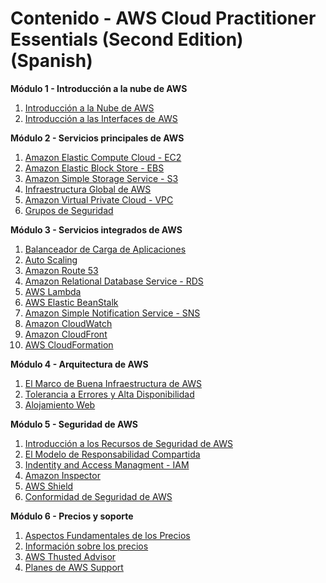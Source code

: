 # Contenido - AWS Cloud Practitioner Essentials (Second Edition) (Spanish)

**Módulo 1 - Introducción a la nube de AWS**

1. [Introducción a la Nube de AWS](modulo-001-aws-01.md)
2. [Introducción a las Interfaces de AWS](modulo-001-aws-02.md)

**Módulo 2 - Servicios principales de AWS**

1. [Amazon Elastic Compute Cloud - EC2](modulo-002-aws-01.md)
2. [Amazon Elastic Block Store - EBS](modulo-002-aws-02.md)
3. [Amazon Simple Storage Service - S3](modulo-002-aws-03.md)
4. [Infraestructura Global de AWS](modulo-002-aws-04.md)
5. [Amazon Virtual Private Cloud - VPC](modulo-002-aws-05.md)
6. [Grupos de Seguridad](modulo-002-aws-06.md)

**Módulo 3 - Servicios integrados de AWS**

1. [Balanceador de Carga de Aplicaciones](modulo-003-aws-01.md)
2. [Auto Scaling](modulo-003-aws-02.md)
3. [Amazon Route 53](modulo-003-aws-03.md)
4. [Amazon Relational Database Service - RDS](modulo-003-aws-04.md)
5. [AWS Lambda](modulo-003-aws-05.md)
6. [AWS Elastic BeanStalk](modulo-003-aws-06.md)
7. [Amazon Simple Notification Service - SNS](modulo-003-aws-07.md)
8. [Amazon CloudWatch](modulo-003-aws-08.md)
9. [Amazon CloudFront](modulo-003-aws-09.md)
10. [AWS CloudFormation](modulo-003-aws-10.md)

**Módulo 4 - Arquitectura de AWS**

1. [El Marco de Buena Infraestructura de AWS](modulo-004-aws-01.md)
2. [Tolerancia a Errores y Alta Disponibilidad](modulo-004-aws-02.md)
3. [Alojamiento Web](modulo-004-aws-03.md)

**Módulo 5 - Seguridad de AWS** 

1. [Introducción a los Recursos de Seguridad de AWS](modulo-005-aws-01.md)
2. [El Modelo de Responsabilidad Compartida](modulo-005-aws-02.md)
3. [Indentity and Access Managment - IAM](modulo-005-aws-03.md)
4. [Amazon Inspector](modulo-005-aws-04.md)
5. [AWS Shield](modulo-005-aws-05.md)
6. [Conformidad de Seguridad de AWS](modulo-005-aws-06.md)

**Módulo 6 - Precios y soporte**

1. [Aspectos Fundamentales de los Precios](modulo-006-aws-01.md)
2. [Información sobre los precios](modulo-006-aws-02.md)
3. [AWS Thusted Advisor](modulo-006-aws-03.md)
4. [Planes de AWS Support](modulo-006-aws-04.md)

   
